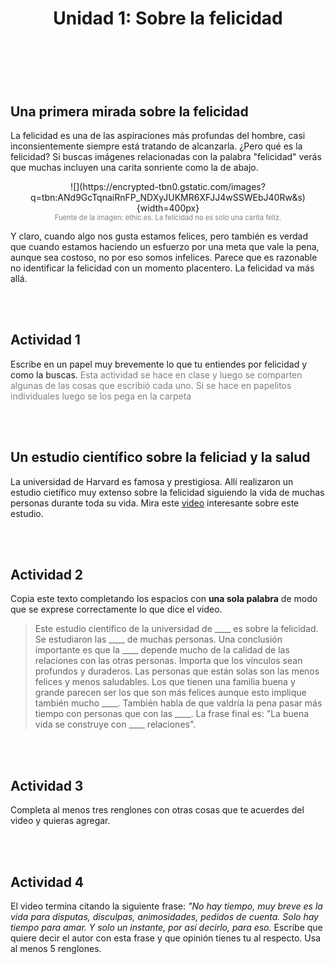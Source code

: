 ﻿---
title: "Unidad 1: Sobre la felicidad"
autor: "José Juarez"
version: "8/4/25"  
---


<br><br>


## Una primera mirada sobre la felicidad

La felicidad es una de las aspiraciones más profundas del hombre, casi inconsientemente siempre está tratando de alcanzarla. ¿Pero qué es la felicidad? Si buscas imágenes relacionadas con la palabra "felicidad" verás que muchas incluyen una carita sonriente como la de abajo.

<center>![](https://encrypted-tbn0.gstatic.com/images?q=tbn:ANd9GcTqnaiRnFP_NDXyJUKMR6XFJJ4wSSWEbJ40Rw&s){width=400px}</center>
<center><span class="grey3 size80">Fuente de la imagen: ethic.es. La felicidad no es solo una carita feliz. </span></center>

Y claro, cuando algo nos gusta estamos felices, pero también es verdad que cuando estamos haciendo un esfuerzo por una meta que vale la pena, aunque sea costoso, no por eso somos infelices. Parece que es razonable no identificar la felicidad con un momento placentero. La felicidad va más allá.

<br><br>

## Actividad 1

Escribe en un papel muy brevemente lo que tu entiendes por felicidad y como la buscas. <span class="grey3">Esta actividad se hace en clase y luego se comparten algunas de las cosas que escribió cada uno. Si se hace en papelitos individuales luego se los pega en la carpeta</span>

<br><br>

## Un estudio científico sobre la feliciad y la salud

La universidad de Harvard es famosa y prestigiosa. Allí realizaron un estudio cietífico muy extenso sobre la felicidad siguiendo la vida de muchas personas durante toda su vida. Mira este [video](https://www.youtube.com/watch?v=KSxHQmjIh1s) interesante sobre este estudio.

<br><br>

## Actividad 2
 
Copia este texto completando los espacios con **una sola palabra** de modo que se exprese correctamente lo que dice el video.

>Este estudio científico de la universidad de ____ es sobre la felicidad. Se estudiaron las ____ de muchas personas. Una conclusión importante es que la ____ depende mucho de la calidad de las relaciones con las otras personas. Importa que los vínculos sean profundos y duraderos. Las personas que están solas son las menos felices y menos saludables. Los que tienen una familia buena y grande parecen ser los que son más felices aunque esto implique también mucho ____. También habla de que valdría la pena pasar más tiempo con personas que con las ____. La frase final es: "La buena vida se construye con ____ relaciones".

<br><br>

## Actividad 3
  
Completa al menos tres renglones con otras cosas que te acuerdes del video y quieras agregar.

<br><br>

## Actividad 4

El video termina citando la siguiente frase: *"No hay tiempo, muy breve es la vida para disputas, disculpas, animosidades, pedidos de cuenta. Solo hay tiempo para amar. Y solo un instante, por así decirlo, para eso.* Escribe que quiere decir el autor con esta frase y que opinión tienes tu al respecto. Usa al menos 5 renglones.


</div>
<!-- HTML style definitions -->
<style>
/* Colors */
.grey1 {color: #b3b3b3;} /* my light-grey */
.grey2 {color: #999999;} /* my middle-grey */
.grey3 {color: #808080;} /* my dark-grey */
.blue1 {color: #6495ed;} /* nvim blue */
.blue2 {color: #276cdf;} /* Andrew Ng Blue */
.sky1 {color: #7dbed8;} /* nvim sky */
.sky2 {color: #27a2db;}   /* my sky */
.green {color: #81b524;} /* my green */
.red1 {color: #ec5469;} /* my coral-red */
.red2 {color: #f44336;} /* my red */
.rose {color: #ec9998:} /* nvim rose */
.gold {color: #df9d43;} /* Andrew Ng gold */
.orange1 {color: #fda556;} /* nvim orange */
.orange2 {color: #ff9505;} /*Andrew Ng orange */
.purple1 {color: #ff40ff;} /* Andrew Ng purple */
.purple2 {color: #d164d7;} /* Andrew Ng purple */
/* Font Size */
.size90 {font-size: 0.9em;}
.size85 {font-size: 0.85em;}
.size80 {font-size: 0.8em;}
.size70 {font-size: 0.7em;}
</style>
<!-- Use <span> inline and <div> with several lines --->
